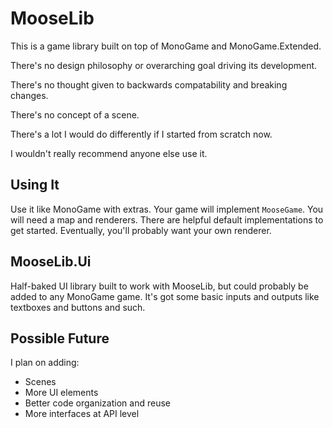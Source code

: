 # MooseLib
This is a game library built on top of MonoGame and MonoGame.Extended. 

There's no design philosophy or overarching goal driving its development. 

There's no thought given to backwards compatability and breaking changes.

There's no concept of a scene.

There's a lot I would do differently if I started from scratch now.

I wouldn't really recommend anyone else use it.

## Using It
Use it like MonoGame with extras. Your game will implement `MooseGame`. You will need a map and renderers. There are helpful default implementations to get started. Eventually, you'll probably want your own renderer.

## MooseLib.Ui
Half-baked UI library built to work with MooseLib, but could probably be added to any MonoGame game. It's got some basic inputs and outputs like textboxes and buttons and such.

## Possible Future
I plan on adding:
- Scenes
- More UI elements
- Better code organization and reuse
- More interfaces at API level
